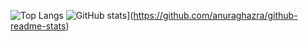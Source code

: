 ![Top Langs](https://github-readme-stats.vercel.app/api/top-langs/?username=Netetra&custom_title=Languages&layout=compact&&langs_count=10&locale=ja&theme=cobalt2)
![GitHub stats](https://github-readme-stats.vercel.app/api?username=Netetra&show_icons=true)](https://github.com/anuraghazra/github-readme-stats)
